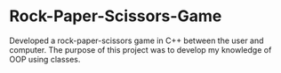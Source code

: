 # Rock-Paper-Scissors-Game
Developed a rock-paper-scissors game in C++ between the user and computer. The purpose of this project was to develop my knowledge of OOP using classes.
